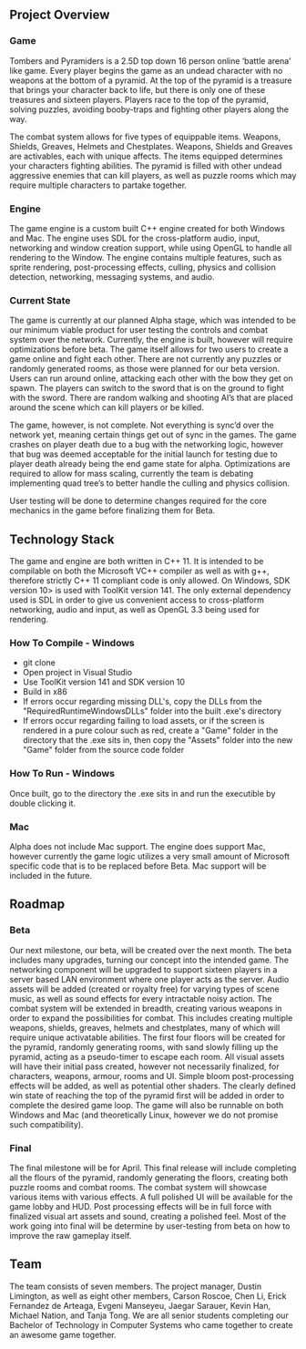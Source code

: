 ## Project Overview

### Game

Tombers and Pyramiders is a 2.5D top down 16 person online ‘battle arena’ like game. Every player begins the game as an undead character with no weapons at the bottom of a pyramid. At the top of the pyramid is a treasure that brings your character back to life, but there is only one of these treasures and sixteen players. Players race to the top of the pyramid, solving puzzles, avoiding booby-traps and fighting other players along the way.

The combat system allows for five types of equippable items. Weapons, Shields, Greaves, Helmets and Chestplates. Weapons, Shields and Greaves are activables, each with unique affects. The items equipped determines your characters fighting abilities. The pyramid is filled with other undead aggressive enemies that can kill players, as well as puzzle rooms which may require multiple characters to partake together. 

### Engine

The game engine is a custom built C++ engine created for both Windows and Mac. The engine uses SDL for the cross-platform audio, input, networking and window creation support, while using OpenGL to handle all rendering to the Window. The engine contains multiple features, such as sprite rendering, post-processing effects, culling, physics and collision detection, networking, messaging systems, and audio.

### Current State

The game is currently at our planned Alpha stage, which was intended to be our minimum viable product for user testing the controls and combat system over the network. Currently, the engine is built, however will require optimizations before beta. The game itself allows for two users to create a game online and fight each other. There are not currently any puzzles or randomly generated rooms, as those were planned for our beta version. Users can run around online, attacking each other with the bow they get on spawn. The players can switch to the sword that is on the ground to fight with the sword. There are random walking and shooting AI’s that are placed around the scene which can kill players or be killed.

The game, however, is not complete. Not everything is sync’d over the network yet, meaning certain things get out of sync in the games. The game crashes on player death due to a bug with the networking logic, however that bug was deemed acceptable for the initial launch for testing due to player death already being the end game state for alpha. Optimizations are required to allow for mass scaling, currently the team is debating implementing quad tree’s to better handle the culling and physics collision. 

User testing will be done to determine changes required for the core mechanics in the game before finalizing them for Beta.

## Technology Stack

The game and engine are both written in C++ 11. It is intended to be compilable on both the Microsoft VC++ compiler as well as with g++, therefore strictly C++ 11 compliant code is only allowed. On Windows, SDK version 10> is used with ToolKit version 141. The only external dependency used is SDL in order to give us convenient access to cross-platform networking, audio and input, as well as OpenGL 3.3 being used for rendering.

### How To Compile - Windows
- git clone
- Open project in Visual Studio
- Use ToolKit version 141 and SDK version 10
- Build in x86
- If errors occur regarding missing DLL's, copy the DLLs from the "RequiredRuntimeWindowsDLLs" folder into the built .exe's directory
- If errors occur regarding failing to load assets, or if the screen is rendered in a pure colour such as red, create a "Game" folder in the directory that the .exe sits in, then copy the "Assets" folder into the new "Game" folder from the source code folder

### How  To Run - Windows

Once built, go to the directory the .exe sits in and run the executible by double clicking it.

### Mac

Alpha does not include Mac support. The engine does support Mac, however currently the game logic utilizes a very small amount of Microsoft specific code that is to be replaced before Beta. Mac support will be included in the future. 

## Roadmap

### Beta

Our next milestone, our beta, will be created over the next month. The beta includes many upgrades, turning our concept into the intended game. The networking component will be upgraded to support sixteen players in a server based LAN environment where one player acts as the server. Audio assets will be added (created or royalty free) for varying types of scene music, as well as sound effects for every intractable noisy action. The combat system will be extended in breadth, creating various weapons in order to expand the possibilities for combat. This includes creating multiple weapons, shields, greaves, helmets and chestplates, many of which will require unique activatable abilities. The first four floors will be created for the pyramid, randomly generating rooms, with sand slowly filling up the pyramid, acting as a pseudo-timer to escape each room. All visual assets will have their initial pass created, however not necessarily finalized, for characters, weapons, armour, rooms and UI. Simple bloom post-processing effects will be added, as well as potential other shaders. The clearly defined win state of reaching the top of the pyramid first will be added in order to complete the desired game loop. The game will also be runnable on both Windows and Mac (and theoretically Linux, however we do not promise such compatibility).

### Final

The final milestone will be for April. This final release will include completing all the flours of the pyramid, randomly generating the floors, creating both puzzle rooms and combat rooms. The combat system will showcase various items with various effects. A full polished UI will be available for the game lobby and HUD. Post processing effects will be in full force with finalized visual art assets and sound, creating a polished feel. Most of the work going into final will be determine by user-testing from beta on how to improve the raw gameplay itself.

## Team

The team consists of seven members. The project manager, Dustin Limington, as well as eight other members, Carson Roscoe, Chen Li, Erick Fernandez de Arteaga, Evgeni Manseyeu, Jaegar Sarauer, Kevin Han, Michael Nation, and Tanja Tong. We are all senior students completing our Bachelor of Technology in Computer Systems who came together to create an awesome game together.
